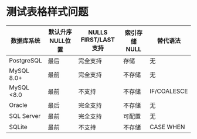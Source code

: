 # 测试表格样式问题

<table>
<colgroup>
<col style="width: 15%">
<col style="width: 23%">
<col style="width: 28%">
<col style="width: 18%">
<col style="width: 13%">
</colgroup>
<thead>
<tr class="header">
<th>数据库系统</th>
<th>默认升序NULL位置</th>
<th>NULLS FIRST/LAST支持</th>
<th>索引存储NULL</th>
<th>替代语法</th>
</tr>
</thead>
<tbody>
<tr class="odd">
<td>PostgreSQL</td>
<td>最后</td>
<td>完全支持</td>
<td>存储</td>
<td>无</td>
</tr>
<tr class="even">
<td>MySQL 8.0+</td>
<td>最前</td>
<td>完全支持</td>
<td>不存储</td>
<td>无</td>
</tr>
<tr class="odd">
<td>MySQL &lt;8.0</td>
<td>最前</td>
<td>不支持</td>
<td>不存储</td>
<td>IF/COALESCE</td>
</tr>
<tr class="even">
<td>Oracle</td>
<td>最后</td>
<td>完全支持</td>
<td>不存储</td>
<td>无</td>
</tr>
<tr class="odd">
<td>SQL Server</td>
<td>最前</td>
<td>完全支持</td>
<td>可配置</td>
<td>无</td>
</tr>
<tr class="even">
<td>SQLite</td>
<td>最前</td>
<td>不支持</td>
<td>不存储</td>
<td>CASE WHEN</td>
</tr>
</tbody>
</table>
